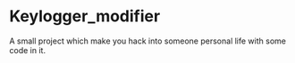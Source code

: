 # Keylogger_modifier
A small project which make you hack into someone personal life with some code in it.
